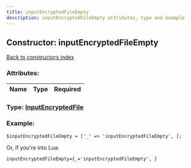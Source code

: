 ```yaml
---
title: inputEncryptedFileEmpty
description: inputEncryptedFileEmpty attributes, type and example
---
```

## Constructor: inputEncryptedFileEmpty  
[Back to constructors index](index.md)



### Attributes:

| Name     |    Type       | Required |
|----------|:-------------:|---------:|



### Type: [InputEncryptedFile](../types/InputEncryptedFile.md)


### Example:

```
$inputEncryptedFileEmpty = ['_' => 'inputEncryptedFileEmpty', ];
```  

Or, if you're into Lua:  


```
inputEncryptedFileEmpty={_='inputEncryptedFileEmpty', }

```


